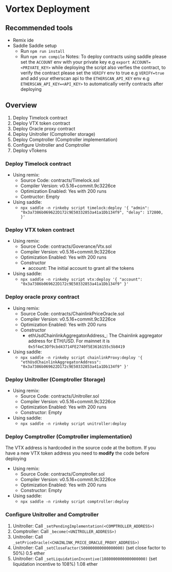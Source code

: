 # Vortex Deployment

## Recommended tools
- Remix ide
- Saddle
Saddle setup
    - Run `npm run install`
    - Run `npm run compile`
Notes:
To deploy contracts using saddle please set the `ACCOUNT` env with your private key e.g `export ACCOUNT=<PRIVATE_KEY>`
while deploying the script also verfies the contract, to verify the contract please set the `VERIFY` env to true
e.g `VERIFY=true` and add your etherscan api to the `ETHERSCAN_API_KEY` env e.g `ETHERSCAN_API_KEY=<API_KEY>` to automatically
verify contracts after deploying

## Overview
1. Deploy Timelock contract
2. Deploy VTX token contract
3. Deploy Oracle proxy contract
4. Deploy Unitroller (Comptroller storage)
5. Deploy Comptroller (Comptroller implementation)
6. Configure Unitroller and Comptroller
7. Deploy vTokens

### Deploy Timelock contract
- Using remix:
    - Source Code: contracts/Timelock.sol
    - Compiler Version: v0.5.16+commit.9c3226ce
    - Optimization Enabled: Yes with 200 runs
    - Contructor: Empty
- Using saddle:
    - `npx saddle -n rinkeby script timelock:deploy '{
		"admin": "0x3a7386b069622D172c9E50332853a41a1Db134f9",
		"delay": 172800,
	}'`

### Deploy VTX token contract
- Using remix:
    - Source Code: contracts/Goverance/Vtx.sol
    - Compiler Version: v0.5.16+commit.9c3226ce
    - Optimization Enabled: Yes with 200 runs
    - Constructor
        - account: The initial account to grant all the tokens
- Using saddle:
    - `npx saddle -n rinkeby script vtx:deploy '{
		"account": "0x3a7386b069622D172c9E50332853a41a1Db134f9"
	}'`

### Deploy oracle proxy contract
- Using remix:
    - Source Code: contracts/ChainlinkPriceOracle.sol
    - Compiler Version: v0.5.16+commit.9c3226ce
    - Optimization Enabled: Yes with 200 runs
    - Constructor
        - ethUsdChainlinkAggregatorAddress_: The Chainlink aggregator address for ETH/USD. For mainnet it is `0x5f4eC3Df9cbd43714FE2740f5E3616155c5b8419`
- Using saddle:
    - `npx saddle -n rinkeby script chainlinkProxy:deploy '{
		"ethUsdChainlinkAggregatorAddress": "0x3a7386b069622D172c9E50332853a41a1Db134f9"
	}'`

### Deploy Unitroller (Comptroller Storage)
- Using remix:
    - Source Code: contracts/Unitroller.sol
    - Compiler Version: v0.5.16+commit.9c3226ce
    - Optimization Enabled: Yes with 200 runs
    - Constructor: Empty
- Using saddle:
    - `npx saddle -n rinkeby script unitroller:deploy`

### Deploy Comptroller (Comptroller implementation)
The VTX address is hardcoded in the source code at the bottom. If you have a new VTX token address you need to **modify** the code before deploying
- Using remix:
    - Source Code: contracts/Comptroller.sol
    - Compiler Version: v0.5.16+commit.9c3226ce
    - Optimization Enabled: Yes with 200 runs
    - Constructor: Empty
- Using saddle:
    - `npx saddle -n rinkeby script comptroller:deploy`

### Configure Unitroller and Comptroller
1. Unitroller: Call `_setPendingImplementation(<COMPTROLLER_ADDRESS>)`
2. Comptroller: Call `_become(<UNITROLLER_ADDRESS>)`
3. Unitroller: Call `_setPriceOracle(<CHAINLINK_PRICE_ORACLE_PROXY_ADDRESS>)`
4. Unitroller: Call `_setCloseFactor(500000000000000000)` (set close factor to 50%) 0.5 ether
5. Unitroller: Call `_setLiquidationIncentive(1080000000000000000)` (set liquidation incentive to 108%) 1.08 ether
